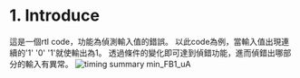 # 1. Introduce
這是一個rtl code，功能為偵測輸入值的錯誤。
以此code為例，當輸入值出現連續的'1' '0' '1'就使輸出為1。
透過條件的變化即可達到偵錯功能，進而偵錯出哪部分的輸入有異常。
![timing summary min_FB1_uA](https://user-images.githubusercontent.com/74593052/233316309-9d6c8d67-f960-49b8-b686-486ebcc8f764.png)
